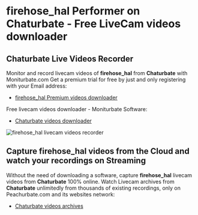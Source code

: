 # firehose_hal Performer on Chaturbate - Free LiveCam videos downloader

## Chaturbate Live Videos Recorder

Monitor and record livecam videos of **firehose_hal** from **Chaturbate** with Moniturbate.com
Get a premium trial for free by just and only registering with your Email address:
* [firehose_hal Premium videos downloader](https://moniturbate.com/request-demo-licence-key.html)

Free livecam videos downloader - Moniturbate Software:
* [Chaturbate videos downloader](https://moniturbate.com/moniturbate-download-software.html)

![firehose_hal livecam videos recorder](https://peachurnet.com/templates/moniturbate-software.png)


## Capture firehose_hal videos from the Cloud and watch your recordings on Streaming

Without the need of downloading a software, capture **firehose_hal** livecam videos from **Chaturbate** 100% online.
Watch Livecam archives from **Chaturbate** unlimitedly from thousands of existing recordings, only on Peachurbate.com and its websites network:
* [Chaturbate videos archives](https://peachurnet.com/)